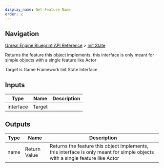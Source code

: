 ```yaml
---
display_name: Get Feature Name
order: 2
---
```

## Navigation

[Unreal Engine Blueprint API Reference](https://dev.epicgames.com/documentation/en-us/unreal-engine/BlueprintAPI) > [Init State](https://dev.epicgames.com/documentation/en-us/unreal-engine/BlueprintAPI/InitState)

Returns the feature this object implements, this interface is only meant for simple objects with a single feature like Actor

Target is Game Framework Init State Interface

## Inputs

| Type | Name | Description |
| --- | --- | --- |
| interface | Target |  |

## Outputs

| Type | Name | Description |
| --- | --- | --- |
| name | Return Value | Returns the feature this object implements, this interface is only meant for simple objects with a single feature like Actor |
